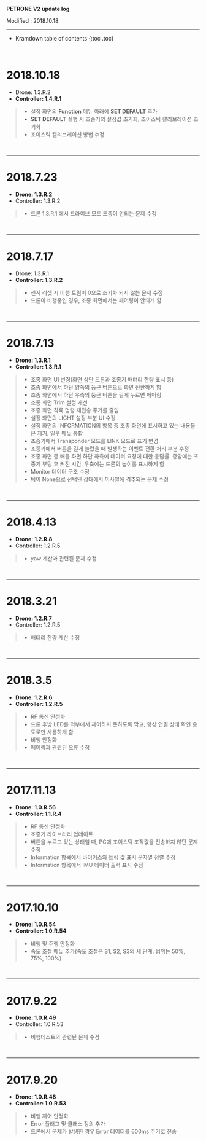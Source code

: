 **PETRONE V2 update log**

Modified : 2018.10.18

---

* Kramdown table of contents
{:toc .toc}


<br>


# 2018.10.18

- Drone: 1.3.R.2
- **Controller: 1.4.R.1**

> - 설정 화면의 **Function** 메뉴 아래에 **SET DEFAULT** 추가
> - **SET DEFAULT** 실행 시 조종기의 설정값 초기화, 조이스틱 캘리브레이션 초기화
> - 조이스틱 캘리브레이션 방법 수정

<br>

---



# 2018.7.23

- **Drone: 1.3.R.2**
- Controller: 1.3.R.2

> - 드론 1.3.R.1 에서 드라이브 모드 조종이 안되는 문제 수정

<br>

---



# 2018.7.17

- Drone: 1.3.R.1
- **Controller: 1.3.R.2**

> - 센서 리셋 시 비행 트림이 0으로 초기화 되지 않는 문제 수정
> - 드론이 비행중인 경우, 조종 화면에서는 페어링이 안되게 함

<br>

---



# 2018.7.13

- **Drone: 1.3.R.1**
- **Controller: 1.3.R.1**

> - 조종 화면 UI 변경(화면 상단 드론과 조종기 배터리 잔량 표시 등)
> - 조종 화면에서 하단 양쪽의 둥근 버튼으로 화면 전환하게 함
> - 조종 화면에서 하단 우측의 둥근 버튼을 길게 누르면 페어링
> - 조종 화면 Trim 설정 개선
> - 조종 화면 착륙 명령 재전송 주기를 줄임
> - 설정 화면의 LIGHT 설정 부분 UI 수정
> - 설정 화면의 INFORMATION의 항목 중 조종 화면에 표시하고 있는 내용들은 제거, 일부 메뉴 통합
> - 조종기에서 Transponder 모드를 LINK 모드로 표기 변경
> - 조종기에서 버튼을 길게 눌렀을 때 발생하는 이벤트 전환 처리 부분 수정
> - 조종 화면 중 배틀 화면 하단 좌측에 데이터 요청에 대한 응답률. 중앙에는 조종기 부팅 후 켜진 시간, 우측에는 드론의 높이를 표시하게 함
> - Monitor 데이터 구조 수정
> - 팀이 None으로 선택된 상태에서 미사일에 격추되는 문제 수정

<br>

---



# 2018.4.13

- **Drone: 1.2.R.8**
- Controller: 1.2.R.5

> - yaw 계산과 관련된 문제 수정

<br>

---



# 2018.3.21

- **Drone: 1.2.R.7**
- Controller: 1.2.R.5

> - 배터리 잔량 계산 수정

<br>

---



# 2018.3.5

- **Drone: 1.2.R.6**
- **Controller: 1.2.R.5**

> - RF 통신 안정화
> - 드론 후방 LED를 외부에서 제어하지 못하도록 막고, 항상 연결 상태 확인 용도로만 사용하게 함
> - 비행 안정화
> - 페어링과 관련된 오류 수정

<br>

---


# 2017.11.13

- **Drone: 1.0.R.56**
- **Controller: 1.1.R.4**

> - RF 통신 안정화
> - 조종기 라이브러리 업데이트
> - 버튼을 누르고 있는 상태일 때, PC에 조이스틱 조작값을 전송하지 않던 문제 수정
> - Information 항목에서 바이어스와 트림 값 표시 문자열 정렬 수정
> - Information 항목에서 IMU 데이터 출력 표시 수정

<br>

---


# 2017.10.10

- **Drone: 1.0.R.54**
- **Controller: 1.0.R.54**

> - 비행 및 주행 안정화
> - 속도 조절 메뉴 추가(속도 조절은 S1, S2, S3의 세 단계. 범위는 50%, 75%, 100%)

<br>

---


# 2017.9.22

- **Drone: 1.0.R.49**
- Controller: 1.0.R.53

> - 비행테스트와 관련된 문제 수정

<br>

---


# 2017.9.20

- **Drone: 1.0.R.48**
- **Controller: 1.0.R.53**

> - 비행 제어 안정화
> - Error 플래그 및 클래스 정의 추가
> - 드론에서 문제가 발생한 경우 Error 데이터를 600ms 주기로 전송

<br>
